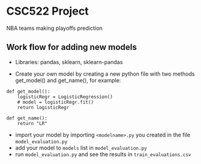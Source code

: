 # CSC522 Project
NBA teams making playoffs prediction

## Work flow for adding new models
- Libraries: pandas, sklearn, sklearn-pandas

- Create your own model by creating a new python file with two methods get_model() and get_name(), for example:
```{python}
def get_model():
    logisticRegr = LogisticRegression()
    # model = logisticRegr.fit()
    return logisticRegr

def get_name():
    return "LR"
```

- import your model by importing ```<modelname>.py``` you created in the file ```model_evaluation.py```
- add your model to ```models``` list in ```model_evaluation.py```
- run ```model_evaluation.py``` and see the results in ```train_evaluations.csv```